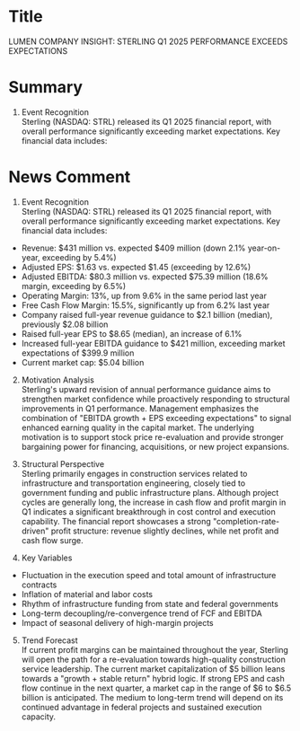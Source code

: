 # Title
LUMEN COMPANY INSIGHT: STERLING Q1 2025 PERFORMANCE EXCEEDS EXPECTATIONS

# Summary
1. Event Recognition  
Sterling (NASDAQ: STRL) released its Q1 2025 financial report, with overall performance significantly exceeding market expectations. Key financial data includes:

# News Comment
1. Event Recognition  
Sterling (NASDAQ: STRL) released its Q1 2025 financial report, with overall performance significantly exceeding market expectations. Key financial data includes:

- Revenue: $431 million vs. expected $409 million (down 2.1% year-on-year, exceeding by 5.4%)
- Adjusted EPS: $1.63 vs. expected $1.45 (exceeding by 12.6%)
- Adjusted EBITDA: $80.3 million vs. expected $75.39 million (18.6% margin, exceeding by 6.5%)
- Operating Margin: 13%, up from 9.6% in the same period last year
- Free Cash Flow Margin: 15.5%, significantly up from 6.2% last year
- Company raised full-year revenue guidance to $2.1 billion (median), previously $2.08 billion
- Raised full-year EPS to $8.65 (median), an increase of 6.1%
- Increased full-year EBITDA guidance to $421 million, exceeding market expectations of $399.9 million
- Current market cap: $5.04 billion

2. Motivation Analysis  
Sterling's upward revision of annual performance guidance aims to strengthen market confidence while proactively responding to structural improvements in Q1 performance. Management emphasizes the combination of "EBITDA growth + EPS exceeding expectations" to signal enhanced earning quality in the capital market. The underlying motivation is to support stock price re-evaluation and provide stronger bargaining power for financing, acquisitions, or new project expansions.

3. Structural Perspective  
Sterling primarily engages in construction services related to infrastructure and transportation engineering, closely tied to government funding and public infrastructure plans. Although project cycles are generally long, the increase in cash flow and profit margin in Q1 indicates a significant breakthrough in cost control and execution capability. The financial report showcases a strong "completion-rate-driven" profit structure: revenue slightly declines, while net profit and cash flow surge.

4. Key Variables  
- Fluctuation in the execution speed and total amount of infrastructure contracts  
- Inflation of material and labor costs  
- Rhythm of infrastructure funding from state and federal governments  
- Long-term decoupling/re-convergence trend of FCF and EBITDA  
- Impact of seasonal delivery of high-margin projects

5. Trend Forecast  
If current profit margins can be maintained throughout the year, Sterling will open the path for a re-evaluation towards high-quality construction service leadership. The current market capitalization of $5 billion leans towards a "growth + stable return" hybrid logic. If strong EPS and cash flow continue in the next quarter, a market cap in the range of $6 to $6.5 billion is anticipated. The medium to long-term trend will depend on its continued advantage in federal projects and sustained execution capacity.
